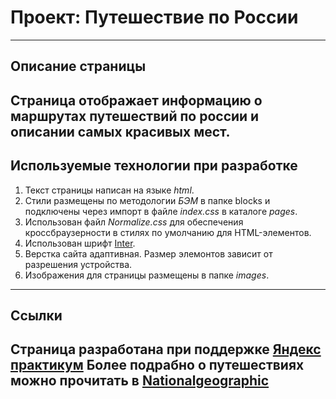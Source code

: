# Проект: Путешествие по России
------

## Описание страницы
Страница отображает информацию о маршрутах путешествий по россии и описании самых красивых мест.
------

## Используемые технологии при разработке
1. Текст страницы написан на языке *html*.
2. Стили размещены по методологии *БЭМ* в папке blocks и подключены через импорт в файле *index.css* в каталоге *pages*.
3. Использован файл *Normalize.css* для обеспечения кроссбраузерности в стилях по умолчанию для HTML-элементов.
4. Использован шрифт [Inter](https://fonts.google.com/specimen/Inter).
5. Верстка сайта адаптивная. Размер элемонтов зависит от разрешения устройства.
6. Изображения для страницы размещены в папке *images*.
------


## Ссылки
Страница разработана при поддержке [Яндекс практикум](https://www.practicum.yandex.ru)
Более подрабно о путешествиях можно прочитать в [Nationalgeographic](https://www.nationalgeographic.com)
------

